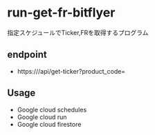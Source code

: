 # run-get-fr-bitflyer
指定スケジュールでTicker,FRを取得するプログラム  

## endpoint
- https://<deployed>/api/get-ticker?product_code=<ProductCode>

## Usage
- Google cloud schedules
- Google cloud run
- Google cloud firestore